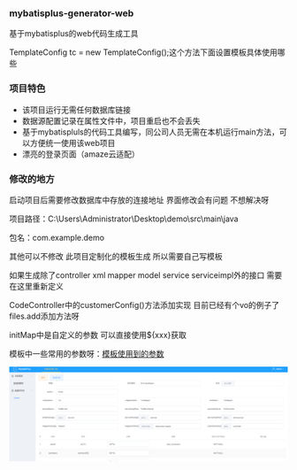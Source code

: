 ### mybatisplus-generator-web
基于mybatisplus的web代码生成工具

TemplateConfig tc = new TemplateConfig();这个方法下面设置模板具体使用哪些

### 项目特色
- 该项目运行无需任何数据库链接
- 数据源配置记录在属性文件中，项目重启也不会丢失
- 基于mybatispluls的代码工具编写，同公司人员无需在本机运行main方法，可以方便统一使用该web项目
- 漂亮的登录页面（amaze云适配）

### 修改的地方

启动项目后需要修改数据库中存放的连接地址 界面修改会有问题 不想解决呀

项目路径：C:\Users\Administrator\Desktop\demo\src\main\java

包名：com.example.demo

其他可以不修改 此项目定制化的模板生成 所以需要自己写模板

如果生成除了controller xml mapper model service serviceimpl外的接口 需要在这里重新定义

CodeController中的customerConfig()方法添加实现 目前已经有个vo的例子了 files.add添加方法呀

initMap中是自定义的参数 可以直接使用${xxx}获取

模板中一些常用的参数呀：[模板使用到的参数](vm.md)

![avatar](/img/mybatisplus-web.png)
